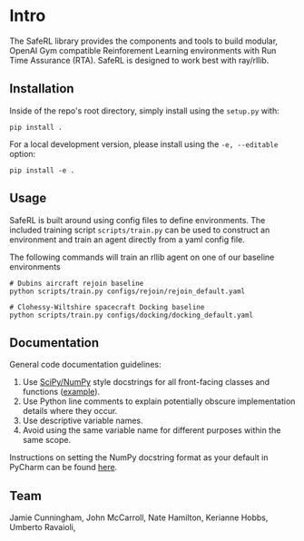 # Intro
The SafeRL library provides the components and tools to build modular, OpenAI Gym compatible Reinforement Learning environments with Run Time Assurance (RTA). SafeRL is designed to work best with ray/rllib.

## Installation
Inside of the repo's root directory, simply install using the `setup.py` with:
```shell
pip install .
```

For a local development version, please install using the `-e, --editable` option:
```shell
pip install -e .
```

## Usage
SafeRL is built around using config files to define environments. The included training script `scripts/train.py` can be used to construct an environment and train an agent directly from a yaml config file.

The following commands will train an rllib agent on one of our baseline environments
```shell
# Dubins aircraft rejoin baseline
python scripts/train.py configs/rejoin/rejoin_default.yaml

# Clohessy-Wiltshire spacecraft Docking baseline
python scripts/train.py configs/docking/docking_default.yaml
```

## Documentation

General code documentation guidelines:
1. Use [SciPy/NumPy](https://numpydoc.readthedocs.io/en/latest/format.html) style docstrings for all front-facing classes and functions ([example](https://sphinxcontrib-napoleon.readthedocs.io/en/latest/example_numpy.html)).
2. Use Python line comments to explain potentially obscure implementation details where they occur.
3. Use descriptive variable names.
4. Avoid using the same variable name for different purposes within the same scope.

Instructions on setting the NumPy docstring format as your default in PyCharm can be found [here](https://www.jetbrains.com/help/pycharm/settings-tools-python-integrated-tools.html).

## Team
Jamie Cunningham,
John McCarroll,
Nate Hamilton,
Kerianne Hobbs,
Umberto Ravaioli,
